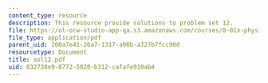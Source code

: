 ```yaml
---
content_type: resource
description: This resource provide solutions to problem set 12.
file: https://ol-ocw-studio-app-qa.s3.amazonaws.com/courses/8-01x-physics-i-classical-mechanics-with-an-experimental-focus-fall-2002/832728e987725820b312cafafe910ab4_sol12.pdf
file_type: application/pdf
parent_uid: 200a7e41-26a7-1317-a96b-a727b7fcc90d
resourcetype: Document
title: sol12.pdf
uid: 832728e9-8772-5820-b312-cafafe910ab4
---
```

